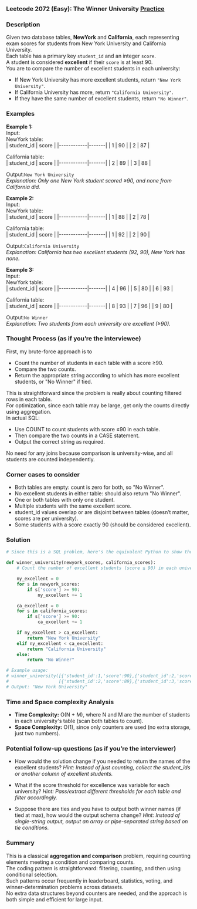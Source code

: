 ### Leetcode 2072 (Easy): The Winner University [Practice](https://leetcode.com/problems/the-winner-university)

### Description  
Given two database tables, **NewYork** and **California**, each representing exam scores for students from New York University and California University.  
Each table has a primary key `student_id` and an integer `score`.  
A student is considered **excellent** if their `score` is at least 90.  
You are to compare the number of excellent students in each university:  
- If New York University has more excellent students, return `"New York University"`.
- If California University has more, return `"California University"`.
- If they have the same number of excellent students, return `"No Winner"`.  

### Examples  

**Example 1:**  
Input:  
NewYork table:  
| student_id | score |
|------------|-------|
| 1          | 90    |
| 2          | 87    |

California table:  
| student_id | score |
|------------|-------|
| 2          | 89    |
| 3          | 88    |

Output:`New York University`  
*Explanation: Only one New York student scored ≥90, and none from California did.*

**Example 2:**  
Input:  
NewYork table:  
| student_id | score |
|------------|-------|
| 1          | 88    |
| 2          | 78    |

California table:  
| student_id | score |
|------------|-------|
| 1          | 92    |
| 2          | 90    |

Output:`California University`  
*Explanation: California has two excellent students (92, 90), New York has none.*

**Example 3:**  
Input:  
NewYork table:  
| student_id | score |
|------------|-------|
| 4          | 96    |
| 5          | 80    |
| 6          | 93    |

California table:  
| student_id | score |
|------------|-------|
| 8          | 93    |
| 7          | 96    |
| 9          | 80    |

Output:`No Winner`  
*Explanation: Two students from each university are excellent (≥90).*

### Thought Process (as if you’re the interviewee)  
First, my brute-force approach is to  
- Count the number of students in each table with a score ≥90.  
- Compare the two counts.  
- Return the appropriate string according to which has more excellent students, or "No Winner" if tied.

This is straightforward since the problem is really about counting filtered rows in each table.  
For optimization, since each table may be large, get only the counts directly using aggregation.  
In actual SQL:  
- Use COUNT to count students with score ≥90 in each table.
- Then compare the two counts in a CASE statement.
- Output the correct string as required.

No need for any joins because comparison is university-wise, and all students are counted independently.

### Corner cases to consider  
- Both tables are empty: count is zero for both, so "No Winner".
- No excellent students in either table: should also return "No Winner".
- One or both tables with only one student.
- Multiple students with the same excellent score.
- student_id values overlap or are disjoint between tables (doesn’t matter, scores are per university).
- Some students with a score exactly 90 (should be considered excellent).

### Solution

```python
# Since this is a SQL problem, here's the equivalent Python to show the logic:

def winner_university(newyork_scores, california_scores):
    # Count the number of excellent students (score ≥ 90) in each university

    ny_excellent = 0
    for s in newyork_scores:
        if s['score'] >= 90:
            ny_excellent += 1

    ca_excellent = 0
    for s in california_scores:
        if s['score'] >= 90:
            ca_excellent += 1

    if ny_excellent > ca_excellent:
        return "New York University"
    elif ny_excellent < ca_excellent:
        return "California University"
    else:
        return "No Winner"

# Example usage:
# winner_university([{'student_id':1,'score':90},{'student_id':2,'score':87}],
#                   [{'student_id':2,'score':89},{'student_id':3,'score':88}])
# Output: "New York University"
```

### Time and Space complexity Analysis  

- **Time Complexity:** O(N + M), where N and M are the number of students in each university's table (scan both tables to count).
- **Space Complexity:** O(1), since only counters are used (no extra storage, just two numbers).

### Potential follow-up questions (as if you’re the interviewer)  

- How would the solution change if you needed to return the names of the excellent students?
  *Hint: Instead of just counting, collect the student_ids or another column of excellent students.*

- What if the score threshold for excellence was variable for each university?
  *Hint: Pass/extract different thresholds for each table and filter accordingly.*

- Suppose there are ties and you have to output both winner names (if tied at max), how would the output schema change?
  *Hint: Instead of single-string output, output an array or pipe-separated string based on tie conditions.*

### Summary
This is a classical **aggregation and comparison** problem, requiring counting elements meeting a condition and comparing counts.  
The coding pattern is straightforward: filtering, counting, and then using conditional selection.  
Such patterns occur frequently in leaderboard, statistics, voting, and winner-determination problems across datasets.  
No extra data structures beyond counters are needed, and the approach is both simple and efficient for large input.